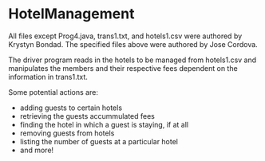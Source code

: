 # HotelManagement

All files except Prog4.java, trans1.txt, and hotels1.csv were authored by Krystyn Bondad.
The specified files above were authored by Jose Cordova.

The driver program reads in the hotels to be managed from hotels1.csv and manipulates the members and their respective fees dependent on the information in trans1.txt.

Some potential actions are:
- adding guests to certain hotels
- retrieving the guests accummulated fees
- finding the hotel in which a guest is staying, if at all
- removing guests from hotels
- listing the number of guests at a particular hotel
- and more!


